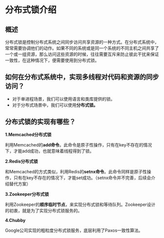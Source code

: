 # 分布式锁介绍

## 概述

分布式锁是控制分布式系统之间同步访问共享资源的一种方式。在分布式系统中，常常需要协调他们的动作。如果不同的系统或是同一个系统的不同主机之间共享了一个或一组资源，那么访问这些资源的时候，往往需要互斥来防止彼此干扰来保证一致性，在这种情况下，便需要使用到分布式锁。

## 如何在分布式系统中，实现多线程对代码和资源的同步访问？

* 对于单进程场景，我们可以使用语言和类库提供的锁。
* 对于分布式场景中，我们可以使用**分布式锁。**

## 分布式锁的实现有哪些？

**1.Memcached分布式锁**

利用Memcached的**add命令**。此命令是原子性操作，只有在key不存在的情况下，才能add成功，也就意味着线程得到了锁。

**2.Redis分布式锁**

和Memcached的方式类似，利用Redis的**setnx命令**。此命令同样是原子性操作，只有在key不存在的情况下，才能set成功。（setnx命令并不完善，后续会介绍替代方案）

**3.Zookeeper分布式锁**

利用Zookeeper的**顺序临时节点**，来实现分布式锁和等待队列。Zookeeper设计的初衷，就是为了实现分布式锁服务的。

**4.Chubby**

Google公司实现的粗粒度分布式锁服务，底层利用了Paxos一致性算法。

